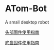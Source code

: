 # ATom-Bot
A small desktop robot

[头部固件使用指南](2.Fimeware/ATom-Head/README.md)

[底盘固件使用指南](2.Fimeware/Atom-Bot-Button/README.md)
